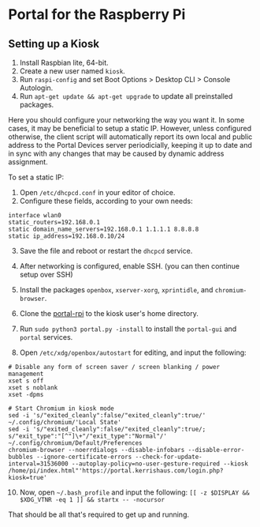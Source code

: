 # Portal for the Raspberry Pi

## Setting up a Kiosk

1. Install Raspbian lite, 64-bit.
2. Create a new user named `kiosk`.
3. Run `raspi-config` and set Boot Options > Desktop CLI > Console Autologin.
4. Run `apt-get update && apt-get upgrade` to update all preinstalled packages.

Here you should configure your networking the way you want it. In some cases, it may be beneficial to setup a static IP. However, unless configured otherwise, the client script will automatically report its own local and public address to the Portal Devices server periodicially, keeping it up to date and in sync with any changes that may be caused by dynamic address assignment.  

To set a static IP:
1. Open `/etc/dhcpcd.conf` in your editor of choice.
2. Configure these fields, according to your own needs:
```
interface wlan0
static_routers=192.168.0.1
static domain_name_servers=192.168.0.1 1.1.1.1 8.8.8.8
static ip_address=192.168.0.10/24
```
3. Save the file and reboot or restart the `dhcpcd` service.

5. After networking is configured, enable SSH. (you can then continue setup over SSH)  
6. Install the packages `openbox`, `xserver-xorg`, `xprintidle`, and `chromium-browser`.
7. Clone the [portal-rpi](https://git.kerrishaus.com/portal-rpi) to the kiosk user's home directory.
8. Run `sudo python3 portal.py -install` to install the `portal-gui` and `portal` services.
9. Open `/etc/xdg/openbox/autostart` for editing, and input the following:
```
# Disable any form of screen saver / screen blanking / power management
xset s off
xset s noblank
xset -dpms

# Start Chromium in kiosk mode
sed -i 's/"exited_cleanly":false/"exited_cleanly":true/' ~/.config/chromium/'Local State'
sed -i 's/"exited_cleanly":false/"exited_cleanly":true/; s/"exit_type":"[^"]\+"/"exit_type":"Normal"/' ~/.config/chromium/Default/Preferences
chromium-browser --noerrdialogs --disable-infobars --disable-error-bubbles --ignore-certificate-errors --check-for-update-interval=31536000 --autoplay-policy=no-user-gesture-required --kiosk /home/pi/index.html"'https://portal.kerrishaus.com/login.php?kiosk=true'
```
10. Now, open `~/.bash_profile` and input the following:
`[[ -z $DISPLAY && $XDG_VTNR -eq 1 ]] && startx -- -nocursor`

That should be all that's required to get up and running.
